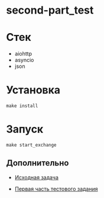 # second-part_test

# Стек
- aiohttp
- asyncio
- json

# Установка 
```
make install
```
# Запуск
```
make start_exchange
```

## Дополнительно
- [Исходная задача](https://gist.github.com/AGolicyn/c80cf675266e5794db511dd40b7752f1)

- [Первая часть тестового задания](https://github.com/NevermoreKatana/test-Stakewolle)
